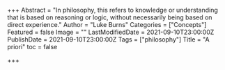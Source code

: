 +++
Abstract = "In philosophy, this refers to knowledge or understanding that is based on reasoning or logic, without necessarily being based on direct experience."
Author = "Luke Burns"
Categories = ["Concepts"]
Featured = false
Image = ""
LastModifiedDate = 2021-09-10T23:00:00Z
PublishDate = 2021-09-10T23:00:00Z
Tags = ["philosophy"]
Title = "A priori"
toc = false

+++
